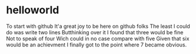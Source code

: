 # helloworld
To start with github
It'a great joy to be here on github folks
The least I could do was write two lines
Butthinking over it I found that three would be fine
Not to speak of four
Wich could in no case compare with five
Given that six would be an achievment
I finally got to the point where 7 became obvious.
